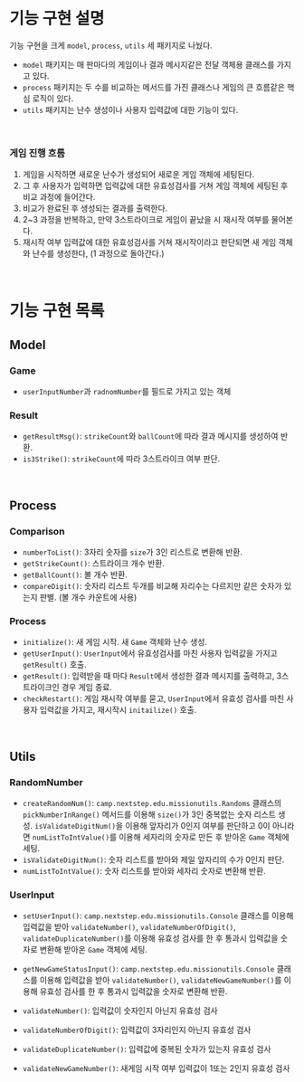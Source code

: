 # 기능 구현 설명

기능 구현을 크게 `model`, `process`, `utils` 세 패키지로 나눴다.

- `model` 패키지는 매 판마다의 게임이나 결과 메시지같은 전달 객체용 클래스를 가지고 있다.
- `process` 패키지는 두 수를 비교하는 메서드를 가진 클래스나 게임의 큰 흐름같은 핵심 로직이 있다.
- `utils` 패키지는 난수 생성이나 사용자 입력값에 대한 기능이 있다.

<br>

### 게임 진행 흐름

1. 게임을 시작하면 새로운 난수가 생성되어 새로운 게임 객체에 세팅된다. 
2. 그 후 사용자가 입력하면 입력값에 대한 유효성검사를 거쳐 게임 객체에 세팅된 후 비교 과정에 들어간다.
3. 비교가 완료된 후 생성되는 결과를 출력한다.
4. 2~3 과정을 반복하고, 만약 3스트라이크로 게임이 끝났을 시 재시작 여부를 물어본다.
5. 재시작 여부 입력값에 대한 유효성검사를 거쳐 재시작이라고 판단되면 새 게임 객체와 난수를 생성한다, (1 과정으로 돌아간다.)

<br>

# 기능 구현 목록

## Model

### Game 

- `userInputNumber`과 `radnomNumber`를 필드로 가지고 있는 객체

### Result

- `getResultMsg()`: `strikeCount`와 `ballCount`에 따라 결과 메시지를 생성하여 반환.
- `is3Strike()`: `strikeCount`에 따라 3스트라이크 여부 판단.

<br>

## Process

### Comparison

- `numberToList()`: 3자리 숫자를 `size`가 3인 리스트로 변환해 반환.
- `getStrikeCount()`: 스트라이크 개수 반환.
- `getBallCount()`: 볼 개수 반환.
- `compareDigit()`: 숫자리 리스트 두개를 비교해 자리수는 다르지만 같은 숫자가 있는지 판별. (볼 개수 카운트에 사용)

### Process

- `initialize()`: 새 게임 시작. 새 `Game` 객체와 난수 생성.
- `getUserInput()`: `UserInput`에서 유효성검사를 마친 사용자 입력값을 가지고 `getResult()` 호출.
- `getResult()`: 입력받을 때 마다 `Result`에서 생성한 결과 메시지를 출력하고, 3스트라이크인 경우 게임 종료.
- `checkRestart()`: 게임 재시작 여부를 묻고, `UserInput`에서 유효성 검사를 마친 사용자 입력값을 가지고, 재시작시 `initailize()` 호출.

<br>

## Utils

### RandomNumber

- `createRandomNum()`: `camp.nextstep.edu.missionutils.Randoms` 클래스의 `pickNumberInRange()` 메서드를 이용해 `size()`가 3인 중복없는 숫자 리스트 생성.  `isValidateDigitNum()`을 이용해 앞자리가 0인지 여부를 판단하고 0이 아니라면 `numListToIntValue()`를 이용해 세자리의 숫자로 만든 후 받아온 `Game` 객체에 세팅.
- `isValidateDigitNum()`: 숫자 리스트를 받아와 제일 앞자리의 수가 0인지 판단.
- `numListToIntValue()`: 숫자 리스트를 받아와 세자리 숫자로 변환해 반환.

### UserInput

- `setUserInput()`: `camp.nextstep.edu.missionutils.Console` 클래스를 이용해 입력값을 받아 `validateNumber()`, `validateNumberOfDigit()`, `validateDuplicateNumber()`를 이용해 유효성 검사를 한 후 통과시 입력값을 숫자로 변환해 받아온 `Game` 객체에 세팅.

- `getNewGameStatusInput()`: `camp.nextstep.edu.missionutils.Console` 클래스를 이용해 입력값을 받아 `validateNumber()`, `validateNewGameNumber()`를 이용해 유효성 검사를 한 후 통과시 입력값을 숫자로 변환해 반환.

- `validateNumber()`: 입력값이 숫자인지 아닌지 유효성 검사

- `validateNumberOfDigit()`: 입력값이 3자리인지 아닌지 유효성 검사

- `validateDuplicateNumber()`: 입력값에 중복된 숫자가 있는지 유효성 검사

- `validateNewGameNumber()`: 새게임 시작 여부 입력값이 1또는 2인지 유효성 검사

  

